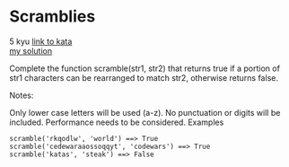 # Scramblies
5 kyu
[link to kata](https://www.codewars.com/kata/55c04b4cc56a697bb0000048/train/javascript)
<br>
[my solution](./kata.js)

Complete the function scramble(str1, str2) that returns true if a portion of str1 characters can be rearranged to match str2, otherwise returns false.

Notes:

Only lower case letters will be used (a-z). No punctuation or digits will be included.
Performance needs to be considered.
Examples
```
scramble('rkqodlw', 'world') ==> True
scramble('cedewaraaossoqqyt', 'codewars') ==> True
scramble('katas', 'steak') ==> False
```
